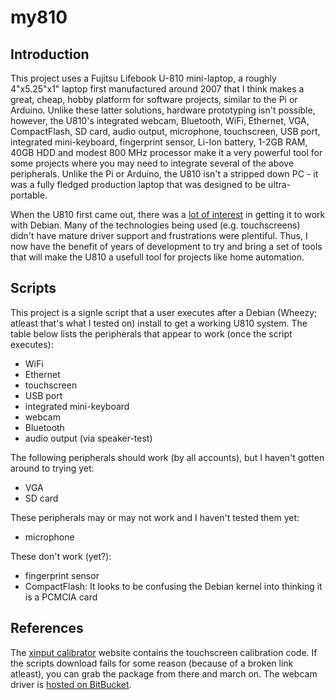 my810
=====

Introduction
-------------
This project uses a Fujitsu Lifebook U-810 mini-laptop, a roughly 4"x5.25"x1" laptop first manufactured around 2007 that I think makes a great, cheap, hobby platform for software projects, similar to the Pi or Arduino. Unlike these latter solutions, hardware prototyping isn't possible, however, the U810's integrated webcam, Bluetooth, WiFi, Ethernet, VGA, CompactFlash, SD card, audio output, microphone, touchscreen, USB port, integrated mini-keyboard, fingerprint sensor, Li-Ion battery, 1-2GB RAM, 40GB HDD and modest 800 MHz processor make it a very powerful tool for some projects where you may need to integrate several of the above peripherals. Unlike the Pi or Arduino, the U810 isn't a stripped down PC - it was a fully fledged production laptop that was designed to be ultra-portable.

When the U810 first came out, there was a [lot of interest][r1] in getting it to work with Debian. Many of the technologies being used (e.g. touchscreens) didn't have mature driver support and frustrations were plentiful. Thus, I now have the benefit of years of development to try and bring a set of tools that will make the U810 a usefull tool for projects like home automation. 

Scripts
--------
This project is a signle script that a user executes after a Debian (Wheezy; atleast that's what I tested on) install to get a working U810 system. The table below lists the peripherals that appear to work (once the script executes):
- WiFi
- Ethernet
- touchscreen
- USB port
- integrated mini-keyboard
- webcam
- Bluetooth
- audio output (via speaker-test)

The following peripherals should work (by all accounts), but I haven't gotten around to trying yet:
- VGA
- SD card

These peripherals may or may not work and I haven't tested them yet:
- microphone

These don't work (yet?):
- fingerprint sensor
- CompactFlash: It looks to be confusing the Debian kernel into thinking it is a PCMCIA card

References
----------
The [xinput calibrator][r2] website contains the touchscreen calibration code. If the scripts download fails for some reason (because of a broken link atleast), you can grab the package from there and march on. The webcam driver is [hosted on BitBucket][r3].

[r1]: http://ubuntuforums.org/showthread.php?t=1549473 "Lucid Install on the Fujitsu u810"
[r2]: http://www.freedesktop.org/wiki/Software/xinput_calibrator/ "xinput calibrator"
[r3]: https://bitbucket.org/ahixon/r5u87x/downloads "r5u87x driver"